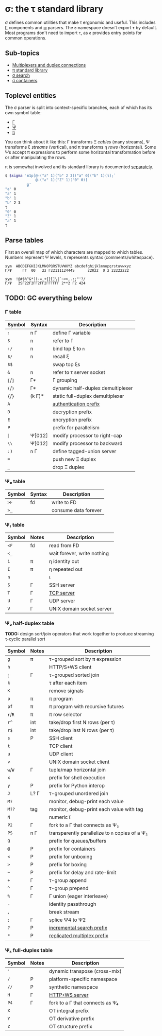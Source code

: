 # σ: the τ standard library
σ defines common utilities that make τ ergonomic and useful. This includes [Γ](Gamma.md) components and [φ](phi.md) parsers. The `σ` namespace doesn't export `τ` by default. Most programs don't need to import `τ`, as `σ` provides entry points for common operations.


## Sub-topics
+ [Multiplexers and duplex connections](sigma-multiplex.md)
+ [π standard library](sigma-pi-stdlib.md)
+ [σ search](sigma-search.md)
+ [σ containers](sigma-containers.md)


## Toplevel entities
The σ parser is split into context-specific branches, each of which has its own symbol table:

+ [Γ](Gamma.md)
+ [Ψ](Psi.md)
+ [π](pi.md)

You can think about it like this: Γ transforms Ξ _cables_ (many streams), Ψ transforms ξ _streams_ (vertical), and π transforms η _rows_ (horizontal). Some Ψs accept π expressions to perform some horizontal transformation before or after manipulating the rows.

π is somewhat involved and its standard library is documented [separately](sigma-pi-stdlib.md).


```bash
$ $sigma 'n1p[@-("a" 1)("b" 2 3)("a" 0)("b" 1)(τ);`
              @-("a" 1)("Z" 1)("0" 0)]
          g'
"a" 0
"a" 1
"b" 1
"b" 2 3
τ
"0" 0
"Z" 1
"a" 1
τ
```


## Parse tables
First an overall map of which characters are mapped to which tables. Numbers represent Ψ levels, `S` represents syntax (comments/whitespace).

```
sym  ABCDEFGHIJKLMNOPQRSTUVWXYZ abcdefghijklmnopqrstuvwxyz
Γ/Ψ     ΓΓ  00   22 Γ2211112444S      22022  0 2 22222222

sym  !@#$%^&*()-=_+{}[]\|`~<>,.:;"'?/
Γ/Ψ   2SΓ22Γ2ΓΓ2ΓΓ2ΓΓΓΓΓΓ 2**2 Γ2 424
```


## TODO: GC everything below


### Γ table
| Symbol  | Syntax  | Description                               |
|---------|---------|-------------------------------------------|
| `:`     | n Γ     | define Γ variable                         |
| `$`     | n       | refer to Γ                                |
| `:/`    | n       | bind top ξ to `n`                         |
| `$/`    | n       | recall ξ                                  |
| `$$`    |         | swap top ξs                               |
| `&`     | n       | refer to τ server socket                  |
| `[`/`]` | Γ\*     | Γ grouping                                |
| `(`/`)` | Γ\*     | dynamic half-duplex demultiplexer         |
| `{`/`}` | (k Γ)\* | static full-duplex demultiplexer          |
| `A`     |         | [authentication prefix](sigma-http-ws.md) |
| `D`     |         | decryption prefix                         |
| `E`     |         | encryption prefix                         |
| `P`     |         | prefix for parallelism                    |
| `\|`    | Ψ[012]  | modify processor to right-cap             |
| `\\`    | Ψ[012]  | modify processor to backward              |
| `:)`    | n Γ     | define tagged-union server                |
| `=`     |         | push new Ξ duplex                         |
| `_`     |         | drop Ξ duplex                             |


### Ψ₀ table
| Symbol | Syntax | Description          |
|--------|--------|----------------------|
| `>F`   | fd     | write to FD          |
| `>_`   |        | consume data forever |


### Ψ₁ table
| Symbol | Notes | Description                    |
|--------|-------|--------------------------------|
| `<F`   | fd    | read from FD                   |
| `<_`   |       | wait forever, write nothing    |
| `i`    | π     | η identity out                 |
| `I`    | π     | η repeated out                 |
| `n`    |       | ι                              |
| `S`    | Γ     | SSH server                     |
| `T`    | Γ     | [TCP server](sigma-http-ws.md) |
| `U`    | Γ     | UDP server                     |
| `V`    | Γ     | UNIX domain socket server      |


### Ψ₂ half-duplex table
**TODO:** design sort/join operators that work together to produce streaming τ-cyclic parallel sort

| Symbol  | Notes | Description                                       |
|---------|-------|---------------------------------------------------|
| `g`     | π     | τ-grouped sort by π expression                    |
| `h`     |       | HTTP/S+WS client                                  |
| `j`     | Γ     | τ-grouped sorted join                             |
| `k`     |       | τ after each item                                 |
| `K`     |       | remove signals                                    |
| `p`     | π     | π program                                         |
| `pf`    | π     | π program with recursive futures                  |
| `r`/`R` | π     | π row selector                                    |
| `r^`    | int   | take/drop first N rows (per τ)                    |
| `r$`    | int   | take/drop last N rows (per τ)                     |
| `s`     | P     | SSH client                                        |
| `t`     |       | TCP client                                        |
| `u`     |       | UDP client                                        |
| `v`     |       | UNIX domain socket client                         |
| `w`/`W` | Γ     | tuple/map horizontal join                         |
| `x`     |       | prefix for shell execution                        |
| `y`     | P     | prefix for Python interop                         |
| `J`     | L? Γ  | τ-grouped unordered join                          |
| `M?`    |       | monitor, debug-print each value                   |
| `M??`   | tag   | monitor, debug-print each value with tag          |
| `N`     |       | numeric ϊ                                         |
| `P2`    | Γ     | fork to a Γ that connects as Ψ₂                   |
| `PS`    | n Γ   | transparently parallelize to `n` copies of a Ψ₂   |
| `Q`     |       | prefix for queues/buffers                         |
| `@`     | P     | prefix for [containers](sigma-containers.md)      |
| `<`     | P     | prefix for unboxing                               |
| `>`     | P     | prefix for boxing                                 |
| `~`     | P     | prefix for delay and rate-limit                   |
| `+`     | Γ     | τ-group append                                    |
| `^`     | Γ     | τ-group prepend                                   |
| `%`     | Γ     | Γ union (eager interleave)                        |
| `-`     |       | identity passthrough                              |
| `,`     |       | break stream                                      |
| `;`     | Γ     | splice Ψ4 to Ψ2                                   |
| `?`     | P     | [incremental search prefix](sigma-search.md)      |
| `*`     | P     | [replicated multiplex prefix](sigma-multiplex.md) |


### Ψ₄ full-duplex table
| Symbol | Notes | Description                        |
|--------|-------|------------------------------------|
| `'`    |       | dynamic transpose (cross-mix)      |
| `/`    | P     | platform-specific namespace        |
| `//`   | P     | synthetic namespace                |
| `H`    | Γ     | [HTTP+WS server](sigma-http-ws.md) |
| `P4`   | Γ     | fork to a Γ that connects as Ψ₄    |
| `X`    |       | OT integral prefix                 |
| `Y`    |       | OT derivative prefix               |
| `Z`    |       | OT structure prefix                |
